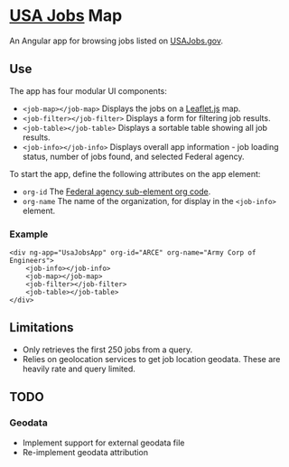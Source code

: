# [USA Jobs](https://www.usajobs.gov) Map

An Angular app for browsing jobs listed on [USAJobs.gov](https://www.usajobs.gov).

## Use

The app has four modular UI components:
- `<job-map></job-map>` Displays the jobs on a [Leaflet.js](http://leafletjs.com) map.
- `<job-filter></job-filter>` Displays a form for filtering job results.
- `<job-table></job-table>` Displays a sortable table showing all job results.
- `<job-info></job-info>` Displays overall app information - job loading status, number of jobs found, and selected Federal agency.

To start the app, define the following attributes on the app element:
- `org-id` The [Federal agency sub-element org code](https://schemas.usajobs.gov/Enumerations/AgencySubElement.xml).
- `org-name` The name of the organization, for display in the `<job-info>` element.

### Example
```
<div ng-app="UsaJobsApp" org-id="ARCE" org-name="Army Corp of Engineers">
    <job-info></job-info>
    <job-map></job-map>
    <job-filter></job-filter>
    <job-table></job-table>
</div>
```

## Limitations
- Only retrieves the first 250 jobs from a query. 
- Relies on geolocation services to get job location geodata. These are heavily rate and query limited.

## TODO

### Geodata
- Implement support for external geodata file
- Re-implement geodata attribution